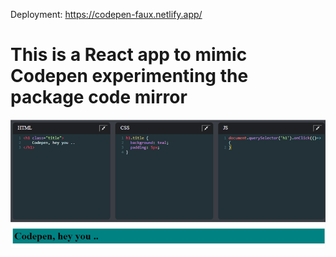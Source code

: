 Deployment: https://codepen-faux.netlify.app/

# This is a React app to mimic Codepen experimenting the package code mirror

<img src="src/img/codepen-img.png">
